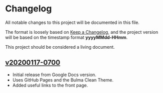 # Changelog
All notable changes to this project will be documented in this file.

The format is loosely based on [Keep a Changelog](https://keepachangelog.com/en/1.0.0/), and 
the project version will be based on the timestamp format **yyyyMMdd-HHmm**. 

This project should be considered a living document.

## [v20200117-0700]
- Initial release from Google Docs version.
- Uses GitHub Pages and the Bulma Clean Theme.
- Added useful links to the front page.


[v20200117-0700]: https://github.com/wangjunlem/msianspr-covid-faq/releases/tag/v20200117-0700